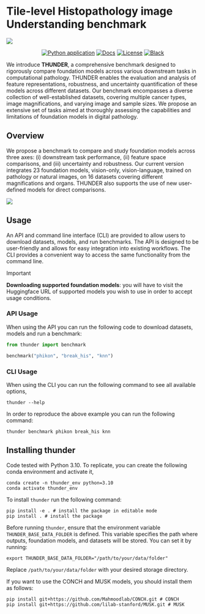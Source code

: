 
# Tile-level Histopathology image Understanding benchmark

<img src="https://raw.githubusercontent.com/MICS-Lab/thunder/main/docs/banner.png" />

<div align="center">

[![Python application](https://github.com/MICS-lab/thunder/actions/workflows/ci.yml/badge.svg)](https://github.com/MICS-lab/thunder/actions/workflows/ci.yml)
[![Docs](https://img.shields.io/badge/docs-mkdocs-blue)](https://mics-lab.github.io/thunder/)
[![License](https://img.shields.io/badge/License-CC%20BY%204.0-lightgrey.svg)](https://github.com/MICS-Lab/thunder/blob/main/LICENSE)
[![Black](https://img.shields.io/badge/code%20style-black-000000.svg)](https://black.readthedocs.io/en/stable/)

</div>

We introduce **THUNDER**, a comprehensive benchmark designed to rigorously compare foundation models across various downstream tasks in computational pathology. THUNDER enables the evaluation and analysis of feature representations, robustness, and uncertainty quantification of these models across different datasets. Our benchmark encompasses a diverse collection of well-established datasets, covering multiple cancer types, image magnifications, and varying image and sample sizes. We propose an extensive set of tasks aimed at thoroughly assessing the capabilities and limitations of foundation models in digital pathology.


## Overview

We propose a benchmark to compare and study foundation models across three axes: (i) downstream task performance, (ii) feature space comparisons, and (iii) uncertainty and robustness. Our current version integrates 23 foundation models, vision-only, vision-language, trained on pathology or natural images, on 16 datasets covering different magnifications and organs. THUNDER also supports the use of new user-defined models for direct comparisons.

<img src="https://raw.githubusercontent.com/MICS-Lab/thunder/main/docs/overview.png" />


## Usage

An API and command line interface (CLI) are provided to allow users to download datasets, models, and run benchmarks. The API is designed to be user-friendly and allows for easy integration into existing workflows. The CLI provides a convenient way to access the same functionality from the command line.

> [!IMPORTANT]
> **Downloading supported foundation models**: you will have to visit the Huggingface URL of supported models you wish to use in order to accept usage conditions.

### API Usage
When using the API you can run the following code to download datasets, models and run a benchmark:

```python
from thunder import benchmark

benchmark("phikon", "break_his", "knn")
```

### CLI Usage
When using the CLI you can run the following command to see all available options,

```console
thunder --help
```

In order to reproduce the above example you can run the following command:

```console
thunder benchmark phikon break_his knn
```

## Installing thunder

Code tested with Python 3.10. To replicate, you can create the following conda environment and activate it,
```console
conda create -n thunder_env python=3.10
conda activate thunder_env
```

To install `thunder` run the following command:

```console
pip install -e . # install the package in editable mode
pip install . # install the package
```

Before running `thunder`, ensure that the environment variable `THUNDER_BASE_DATA_FOLDER` is defined. This variable specifies the path where outputs, foundation models, and datasets will be stored. You can set it by running:

```console
export THUNDER_BASE_DATA_FOLDER="/path/to/your/data/folder"
```

Replace `/path/to/your/data/folder` with your desired storage directory.

If you want to use the CONCH and MUSK models, you should install them as follows:

```console
pip install git+https://github.com/Mahmoodlab/CONCH.git # CONCH
pip install git+https://github.com/lilab-stanford/MUSK.git # MUSK
```